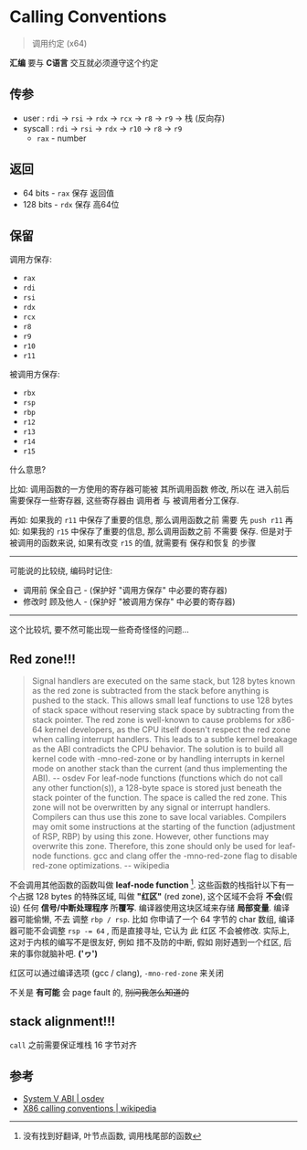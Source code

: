 # Calling Conventions

> 调用约定 (x64)

**汇编** 要与 **C语言** 交互就必须遵守这个约定

## 传参

- user : `rdi` -> `rsi` -> `rdx` -> `rcx` -> `r8` -> `r9` -> 栈 (反向存)
- syscall : `rdi` -> `rsi` -> `rdx` -> `r10` -> `r8` -> `r9`
    - `rax` - number

## 返回

- 64 bits - `rax` 保存 返回值
- 128 bits - `rdx` 保存 高64位

## 保留

调用方保存:
 - `rax`
 - `rdi`
 - `rsi`
 - `rdx`
 - `rcx`
 - `r8`
 - `r9`
 - `r10`
 - `r11`

被调用方保存: 
 - `rbx`
 - `rsp`
 - `rbp`
 - `r12`
 - `r13`
 - `r14`
 - `r15`

什么意思?

比如: 调用函数的一方使用的寄存器可能被 其所调用函数 修改, 所以在 进入前后 需要保存一些寄存器, 这些寄存器由 调用者 与 被调用者分工保存.

再如: 如果我的 `r11` 中保存了重要的信息, 那么调用函数之前 需要 先 `push r11`
再如: 如果我的 `r15` 中保存了重要的信息, 那么调用函数之前 不需要 保存. 但是对于被调用的函数来说, 如果有改变 `r15` 的值, 就需要有 保存和恢复 的步骤

---

可能说的比较绕, 编码时记住:

- 调用前 保全自己 - (保护好 "调用方保存" 中必要的寄存器)
- 修改时 顾及他人 - (保护好 "被调用方保存" 中必要的寄存器)

---

这个比较坑,  要不然可能出现一些奇奇怪怪的问题...

## Red zone!!!

> Signal handlers are executed on the same stack, but 128 bytes known as the red zone is subtracted from the stack before anything is pushed to the stack. This allows small leaf functions to use 128 bytes of stack space without reserving stack space by subtracting from the stack pointer. The red zone is well-known to cause problems for x86-64 kernel developers, as the CPU itself doesn't respect the red zone when calling interrupt handlers. This leads to a subtle kernel breakage as the ABI contradicts the CPU behavior. The solution is to build all kernel code with -mno-red-zone or by handling interrupts in kernel mode on another stack than the current (and thus implementing the ABI).    -- osdev
> For leaf-node functions (functions which do not call any other function(s)), a 128-byte space is stored just beneath the stack pointer of the function. The space is called the red zone. This zone will not be overwritten by any signal or interrupt handlers. Compilers can thus use this zone to save local variables. Compilers may omit some instructions at the starting of the function (adjustment of RSP, RBP) by using this zone. However, other functions may overwrite this zone. Therefore, this zone should only be used for leaf-node functions. gcc and clang offer the -mno-red-zone flag to disable red-zone optimizations.    -- wikipedia

不会调用其他函数的函数叫做 **leaf-node function** [^fanyi]. 这些函数的栈指针以下有一个占据 128 bytes 的特殊区域, 叫做 **"红区"** (red zone), 这个区域不会将 **不会**(假设) 任何 **信号/中断处理程序** 所**覆写**. 编译器使用这块区域来存储 **局部变量**. 编译器可能偷懒, 不去 调整 `rbp / rsp`. 比如 你申请了一个 64 字节的 char 数组, 编译器可能不会调整 `rsp -= 64` , 而是直接寻址, 它认为 此 红区 不会被修改. 实际上, 这对于内核的编写不是很友好, 例如 措不及防的中断, 假如 刚好遇到一个红区, 后来的事你就脑补吧. **('ヮ')**

[^fanyi]: 没有找到好翻译, 叶节点函数, 调用栈尾部的函数

红区可以通过编译选项 (gcc / clang), `-mno-red-zone` 来关闭

不关是 **有可能** 会 page fault 的, <strike>别问我怎么知道的</strike>

## stack alignment!!!

`call` 之前需要保证堆栈 16 字节对齐

## 参考

- [System V ABI | osdev](https://wiki.osdev.org/System_V_ABI)
- [X86 calling conventions | wikipedia](https://en.wikipedia.org/wiki/X86_calling_conventions)

